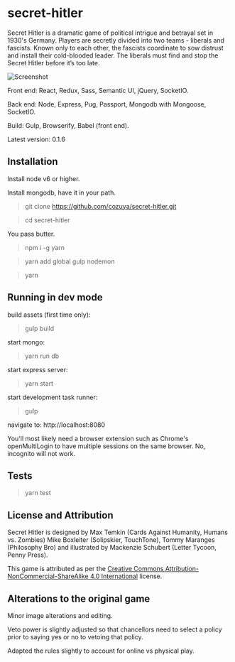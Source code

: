 secret-hitler
======================

Secret Hitler is a dramatic game of political intrigue and betrayal set in 1930's Germany. Players are secretly divided into two teams - liberals and fascists. Known only to each other, the fascists coordinate to sow distrust and install their cold-blooded leader. The liberals must find and stop the Secret Hitler before it’s too late.

![Screenshot](http://i.imgur.com/6M56f6I.jpg)

Front end: React, Redux, Sass, Semantic UI, jQuery, SocketIO.

Back end: Node, Express, Pug, Passport, Mongodb with Mongoose, SocketIO.

Build: Gulp, Browserify, Babel (front end).

Latest version: 0.1.6

## Installation ##

Install node v6 or higher.

Install mongodb, have it in your path.

> git clone https://github.com/cozuya/secret-hitler.git

> cd secret-hitler

You pass butter.

> npm i -g yarn

> yarn add global gulp nodemon

> yarn

## Running in dev mode ##

build assets (first time only):

> gulp build

start mongo:

> yarn run db

start express server:

> yarn start

start development task runner:

> gulp

navigate to: http://localhost:8080

You'll most likely need a browser extension such as Chrome's openMultiLogin to have multiple sessions on the same browser.  No, incognito will not work.

## Tests ##

> yarn test

## License and Attribution ##

Secret Hitler is designed by Max Temkin (Cards Against Humanity, Humans vs. Zombies) Mike Boxleiter (Solipskier, TouchTone), Tommy Maranges (Philosophy Bro) and illustrated by Mackenzie Schubert (Letter Tycoon, Penny Press).

This game is attributed as per the [Creative Commons Attribution-NonCommercial-ShareAlike 4.0 International](https://creativecommons.org/licenses/by-nc-sa/4.0/) license.

## Alterations to the original game ##

Minor image alterations and editing.

Veto power is slightly adjusted so that chancellors need to select a policy prior to saying yes or no to vetoing that policy.

Adapted the rules slightly to account for online vs physical play.
